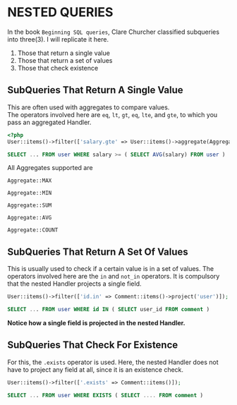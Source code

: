 # NESTED QUERIES

In the book `Beginning SQL queries`, Clare Churcher classified subqueries into three(3). I will replicate it here.  

1. Those that return a single value
1. Those that return a set of values
1. Those that check existence

## SubQueries That Return A Single Value
This are often used with aggregates to compare values.  
The operators involved here are `eq`, `lt`, `gt`, `eq`, `lte`, and `gte`, to which you pass an aggregated Handler.

```php
<?php
User::items()->filter(['salary.gte' => User::items()->aggregate(Aggregate::AVG, 'salary')])
```

```sql
SELECT ... FROM user WHERE salary >= ( SELECT AVG(salary) FROM user )
```

All Aggregates supported are  

`Aggregate::MAX`  

`Aggregate::MIN`  

`Aggregate::SUM`  

`Aggregate::AVG`

`Aggregate::COUNT`


## SubQueries That Return A Set Of Values  
This is usually used to check if a certain value is in a set of values. The operators involved here are the `in` and `not_in` operators. 
It is compulsory that the nested Handler projects a single field. 

```php
User::items()->filter(['id.in' => Comment::items()->project('user')]);
```  
```sql
SELECT ... FROM user WHERE id IN ( SELECT user_id FROM comment )
```  
**Notice how a single field is projected in the nested Handler.**

## SubQueries That Check For Existence
For this, the `.exists` operator is used. Here, the nested Handler does not have to project any field at all, since it is an existence check.

```php
User::items()->filter(['.exists' => Comment::items()]);
```  
```sql
SELECT ... FROM user WHERE EXISTS ( SELECT .... FROM comment )
```  
